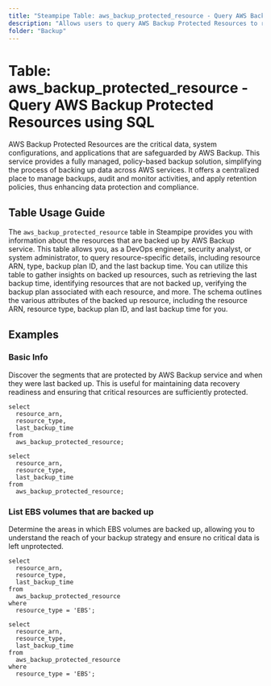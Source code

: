 ```yaml
---
title: "Steampipe Table: aws_backup_protected_resource - Query AWS Backup Protected Resources using SQL"
description: "Allows users to query AWS Backup Protected Resources to retrieve detailed information about the resources that are backed up by AWS Backup service."
folder: "Backup"
---
```


# Table: aws_backup_protected_resource - Query AWS Backup Protected Resources using SQL

AWS Backup Protected Resources are the critical data, system configurations, and applications that are safeguarded by AWS Backup. This service provides a fully managed, policy-based backup solution, simplifying the process of backing up data across AWS services. It offers a centralized place to manage backups, audit and monitor activities, and apply retention policies, thus enhancing data protection and compliance.

## Table Usage Guide

The `aws_backup_protected_resource` table in Steampipe provides you with information about the resources that are backed up by AWS Backup service. This table allows you, as a DevOps engineer, security analyst, or system administrator, to query resource-specific details, including resource ARN, type, backup plan ID, and the last backup time. You can utilize this table to gather insights on backed up resources, such as retrieving the last backup time, identifying resources that are not backed up, verifying the backup plan associated with each resource, and more. The schema outlines the various attributes of the backed up resource, including the resource ARN, resource type, backup plan ID, and last backup time for you.

## Examples

### Basic Info
Discover the segments that are protected by AWS Backup service and when they were last backed up. This is useful for maintaining data recovery readiness and ensuring that critical resources are sufficiently protected.

```sql+postgres
select
  resource_arn,
  resource_type,
  last_backup_time
from
  aws_backup_protected_resource;
```

```sql+sqlite
select
  resource_arn,
  resource_type,
  last_backup_time
from
  aws_backup_protected_resource;
```

### List EBS volumes that are backed up
Determine the areas in which EBS volumes are backed up, allowing you to understand the reach of your backup strategy and ensure no critical data is left unprotected.

```sql+postgres
select
  resource_arn,
  resource_type,
  last_backup_time
from
  aws_backup_protected_resource
where
  resource_type = 'EBS';
```

```sql+sqlite
select
  resource_arn,
  resource_type,
  last_backup_time
from
  aws_backup_protected_resource
where
  resource_type = 'EBS';
```